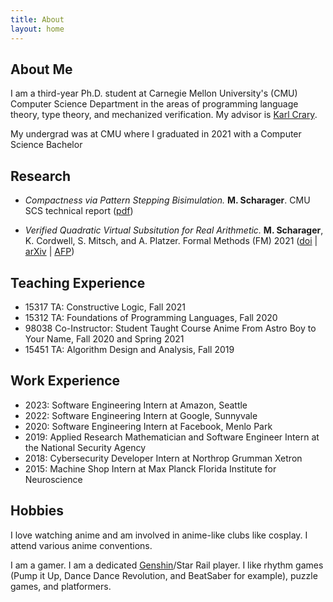 ```yaml
---
title: About
layout: home
---
```


About Me
--------

I am a third-year Ph.D. student at Carnegie Mellon University's (CMU) Computer Science Department in the areas of programming language theory, type theory, and mechanized verification. My advisor is [Karl Crary](http://www.cs.cmu.edu/~crary/).

My undergrad was at CMU where I graduated in 2021 with a Computer Science Bachelor

Research
------
- _Compactness via Pattern Stepping Bisimulation._
**M. Scharager**.
CMU SCS technical report ([pdf](http://reports-archive.adm.cs.cmu.edu/anon/2024/CMU-CS-24-117.pdf))

- _Verified Quadratic Virtual Subsitution for Real Arithmetic._
**M. Scharager**, K. Cordwell, S. Mitsch, and A. Platzer.
Formal Methods (FM) 2021 ([doi](https://link.springer.com/chapter/10.1007%2F978-3-030-90870-6_11) | [arXiv](https://arxiv.org/pdf/2105.14183.pdf) | [AFP](https://www.isa-afp.org/entries/Virtual_Substitution.html))


Teaching Experience
-------------------
- 15317 TA: Constructive Logic, Fall 2021
- 15312 TA: Foundations of Programming Languages, Fall 2020
- 98038 Co-Instructor: Student Taught Course Anime From Astro Boy to Your Name, Fall 2020 and Spring 2021
- 15451 TA: Algorithm Design and Analysis, Fall 2019

Work Experience
---------------
- 2023: Software Engineering Intern at Amazon, Seattle
- 2022: Software Engineering Intern at Google, Sunnyvale
- 2020: Software Engineering Intern at Facebook, Menlo Park
- 2019: Applied Research Mathematician and Software Engineer Intern at the National Security Agency
- 2018: Cybersecurity Developer Intern at Northrop Grumman Xetron
- 2015: Machine Shop Intern at Max Planck Florida Institute for Neuroscience

Hobbies
-------
I love watching anime and am involved in anime-like clubs like cosplay. I attend various anime conventions.

I am a gamer. I am a dedicated [Genshin](https://akasha.cv/profile/602552784)/Star Rail player. I like rhythm games (Pump it Up, Dance Dance Revolution, and BeatSaber for example), puzzle games, and platformers.
